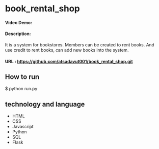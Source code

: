 # book_rental_shop
#### Video Demo:  <URL HERE>
#### Description: 
  It is a system for bookstores. Members can be created to rent books. And use credit to rent books, can add new books into the system.
#### URL : https://github.com/atsadavut001/book_rental_shop.git

## How to run
$ python run.py

## technology and language
* HTML
* CSS
* Javascript
* Python
* SQL
* Flask
